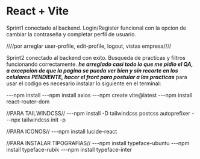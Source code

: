 # React + Vite


Sprint1 conectado al backend. Login/Register funcional con la opcion de cambiar la contraseña y completar perfil de usuario. 

////por arreglar user-profile, edit-profile, logout, vistas empresa////

Sprint2 conectado al backend con exito. Busqueda de practicas y filtros funcionando correctamente.
***he arreglado casi todo lo que me pidio el QA, a excepcion de que la pagina se pueda ver bien y sin recorte en los celulares***
***PENDIENTE, hacer el front para postular a las practicas***
para usar el codigo es necesario instalar lo siguiente en el terminal:

---npm install
---npm install axios
---npm create vite@latest
---npm install react-router-dom

//PARA TAILWINDCSS//
---npm install -D tailwindcss postcss autoprefixer
---npx tailwindcss init -p


//PARA ICONOS//
---npm install lucide-react

//PARA INSTALAR TIPOGRAFIAS//
---npm install typeface-ubuntu
---npm install typeface-rubik
---npm install typeface-inter

